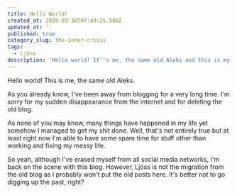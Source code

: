 ```yaml
---
title: Hello World!
created_at: 2020-03-30T07:49:25.588Z
updated_at: ''
published: true
category_slug: the-inner-crisis
tags:
  - Ljóss
description: 'Hello world! It''s me, the same old Aleks and this is my new blog.'
---
```

Hello world! This is me, the same old Aleks.

As you already know, I've been away from blogging for a very long time. I'm sorry for my sudden disappearance from the internet and for deleting the old blog.

As none of you may know, many things have happened in my life yet somehow I managed to get my shit done. Well, that's not entirely true but at least right now I'm able to have some spare time for stuff other than working and fixing my messy life.

So yeah, although I've erased myself from all social media networks, I'm back on the scene with this blog. However, Ljóss is not the migration from the old blog as I probably won't put the old posts here. It's better not to go digging up the past, right?
